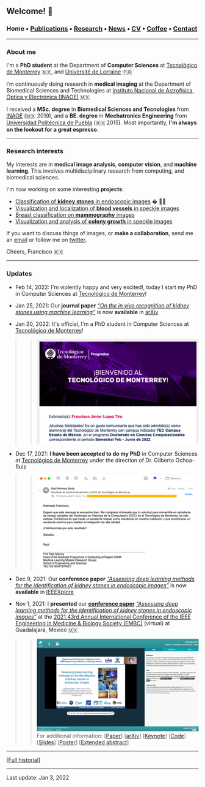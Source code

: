 ## Welcome! 🗻

###  Home • [Publications](/publications) • [Research](/research) • [News](/news) • [CV](/brief_cv) • [Coffee](/coffee) • [Contact](/contact)
---

  
### About me

I'm a **PhD student** at the Department of **Computer Sciences** at <a href="https://tec.mx/es" target="_blank">Tecnológico de Monterrey</a> 🇲🇽, and <a href="https://www.univ-lorraine.fr" target="_blank">Université de Lorraine</a> 🇫🇷

I’m continuously doing research in **medical imaging** at the Department of Biomedical Sciences and Technologies at <a href="https://www.inaoep.mx" target="_blank">Instituto Nacional de Astrofísica, Óptica y Electrónica (INAOE)</a> 🇲🇽 


I received a **MSc. degree** in **Biomedical Sciences and Tecnologies** from <a href="https://www.inaoep.mx" target="_blank">INAOE</a> (🇲🇽 2019), and a **BE. degree** in **Mechatronics Engineering** from <a href="http://www.uppuebla.edu.mx/joomla1/" target="_blank">Universidad Politécnica de Puebla</a> (🇲🇽  2015).  Most importantly, **I'm always on the lookout for a great espresso.**
  
  
  
---

### Research interests

My interests are in **medical image analysis**, **computer vision**,  and **machine learning**. This involves multidisciplinary research from computing, and biomedical sciences. 

  
I'm now working on some interesting **projects**:

*  [Classification of **kidney stones** in endoscopic images](/kidneystones) � 📌📌
*  [Visualization and localization of **blood vessels** in speckle images](/bloodvessels)
*  [Breast classification on **mammography** images](/mammography) 
*  [Visualization and analysis of **colony growth** in speckle images](/colonygrowth) 


If you want to discuss things of images, or **make a collaboration**, send me an [email](mailto:francisco.lopez@ieee.org?subject=%20Hello,%20Francisco)  or follow me on <a href="https://twitter.com/Friscolt" target="_blank">twitter</a>.




Cheers,
Francisco 🇲🇽

---

### Updates

*  Feb 14, 2022: I'm violently happy and very excited!, today I start my PhD in Computer Sciences at [Tecnológico de Monterrey](https://tec.mx/es)!

* Jan 25, 2021:  Our **journal paper** [*“On the in vivo recognition of kidney stones using machine learning”*](https://arxiv.org/abs/2201.08865) is now **available** in [arXiv](https://arxiv.org/abs/2201.08865)

* Jan 20, 2022: It's official, I'm a PhD student in Computer Sciences at [Tecnológico de Monterrey](https://tec.mx/es)!

>> ![ ](/files/tec2022_welcome.jpeg)

* Dec 17, 2021: **I have been accepted to do my PhD** in Computer Sciences at [Tecnológico de Monterrey](https://tec.mx/es) under the direction of Dr. Gilberto Ochoa-Ruiz

>> ![ ](/files/aceptedtec.png)

* Dec 9, 2021:  Our **conference paper** [*“Assessing deep learning methods for the identification of kidney stones in endoscopic images”*](https://ieeexplore.ieee.org/document/9630211) is now **available** in [IEEEXplore](https://ieeexplore.ieee.org/document/9630211)

* Nov 1, 2021: I **presented** our [**conference paper**](https://www.youtube.com/watch?v=YMo-URAdvbM)   [*“Assessing deep learning methods for the identification of kidney stones in endoscopic images”*](https://ieeexplore.ieee.org/document/9630211) at the [2021 43rd Annual International Conference of the IEEE Engineering in Medicine & Biology Society (EMBC)](https://embc.embs.org/2021/) (virtual) at Guadalajara, Mexico 🇲🇽 

>> ![ ](/files/embc2021_session.jpeg)
>> For additional information: [[Paper](https://ieeexplore.ieee.org/document/9630211)]
[[arXiv](https://arxiv.org/abs/2103.01146)]
[[Keynote](https://youtu.be/YMo-URAdvbM)]
[[Code](mailto:gilberto.ochoa@tec.com?subject=%20Code%20Arxiv,%20Assessing%20deep%20learning%20methods%20for%20the%20identification%20of%20kidney%20stones%20in%20endoscopic%20images)]
[[Slides](/files/embc2021_slides.pdf)]
[[Poster](https://research.latinxinai.org/papers/cvpr/2021/png/6_poster_06.png)]
[[Extended abstract](https://research.latinxinai.org/papers/cvpr/2021/pdf/6_CameraReady_06.pdf)]
                                       

---

[[Full historial](/news)]


--- 
Last update: Jan 3, 2022 
